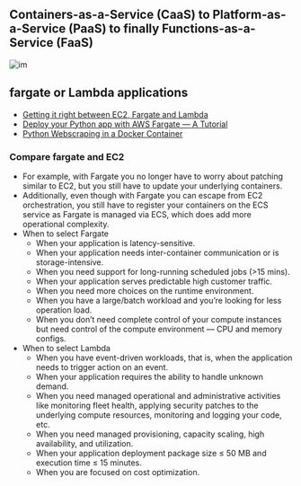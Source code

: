 
##  Containers-as-a-Service (CaaS) to Platform-as-a-Service (PaaS) to finally Functions-as-a-Service (FaaS)
![im](https://miro.medium.com/max/1313/0*zze0hX-MxMukYBf9.png)

## fargate or Lambda applications
- [Getting it right between EC2, Fargate and Lambda](https://medium.com/thundra/getting-it-right-between-ec2-fargate-and-lambda-bb42220b8c79)
- [Deploy your Python app with AWS Fargate — A Tutorial](https://towardsdatascience.com/deploy-your-python-app-with-aws-fargate-tutorial-7a48535da586)
- [Python Webscraping in a Docker Container](https://medium.com/analytics-vidhya/python-webscraping-in-a-docker-container-aca2a386a3c0)

### Compare fargate and EC2
- For example, with Fargate you no longer have to worry about patching similar to EC2, but you still have to update your underlying containers. 
- Additionally, even though with Fargate you can escape from EC2 orchestration, you still have to register your containers on the ECS service as Fargate is managed via ECS, which does add more operational complexity.
- When to select Fargate
  - When your application is latency-sensitive.
  - When your application needs inter-container communication or is storage-intensive.
  - When you need support for long-running scheduled jobs (>15 mins).
  - When your application serves predictable high customer traffic.
  - When you need more choices on the runtime environment.
  - When you have a large/batch workload and you’re looking for less operation load.
  - When you don’t need complete control of your compute instances but need control of the compute environment — CPU and memory configs.
- When to select Lambda
  - When you have event-driven workloads, that is, when the application needs to trigger action on an event.
  - When your application requires the ability to handle unknown demand.
  - When you need managed operational and administrative activities like monitoring fleet health, applying security patches to the underlying compute resources, monitoring and logging your code, etc.
  - When you need managed provisioning, capacity scaling, high availability, and utilization.
  - When your application deployment package size ≤ 50 MB and execution time ≤ 15 minutes.
  - When you are focused on cost optimization.
